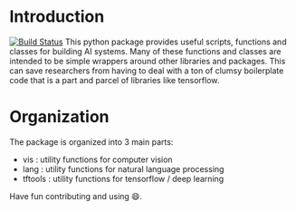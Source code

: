 # Introduction
[![Build Status](https://travis-ci.org/aiUIUC/pyAIUtils.svg?branch=master)](https://travis-ci.org/aiUIUC/pyAIUtils)
This python package provides useful scripts, functions and classes for building AI systems. Many of these functions and classes are intended to be simple wrappers around other libraries and packages. This can save researchers from having to deal with a ton of clumsy boilerplate code that is a part and parcel of libraries like tensorflow. 

# Organization
The package is organized into 3 main parts:
- vis : utility functions for computer vision 
- lang : utility functions for natural language processing 
- tftools : utility functions for tensorflow / deep learning


Have fun contributing and using :smile:.
